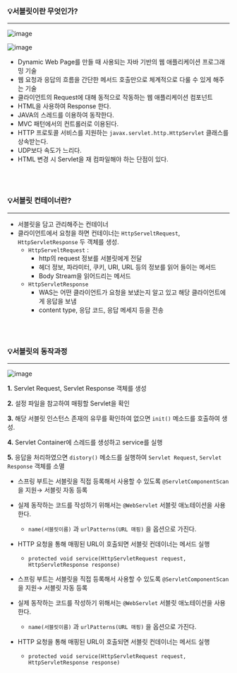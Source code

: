 ### 💡서블릿이란 무엇인가?
---


![image](https://user-images.githubusercontent.com/80308473/193847545-954c0681-78aa-431d-90a2-dc79c1409f17.png)

![image](https://user-images.githubusercontent.com/80308473/193847618-0e61fdef-93c1-484d-870c-06c4fbb99b8d.png)

- Dynamic Web Page를 만들 때 사용되는 자바 기반의 웹 애플리케이션 프로그래밍 기술
- 웹 요청과 응답의 흐름을 간단한 메서드 호출만으로 체계적으로 다룰 수 있게 해주는 기술
- 클라이언트의 Request에 대해 동적으로 작동하는 웹 애플리케이션 컴포넌트
- HTML을 사용하여 Response 한다.
- JAVA의 스레드를 이용하여 동작한다.
- MVC 패턴에서의 컨트롤러로 이용된다.
- HTTP 프로토콜 서비스를 지원하는 `javax.servlet.http.HttpServlet` 클래스를 상속받는다.
- UDP보다 속도가 느리다.
- HTML 변경 시 Servlet을 재 컴파일해야 하는 단점이 있다.

</br></br>

### 💡서블릿 컨테이너란?
---

- 서블릿을 담고 관리해주는 컨테이너
- 클라이언트에서 요청을 하면 컨테이너는 `HttpServeltRequest`, `HttpServletResponse` 두 객체를 생성.
    - `HttpServeltRequest` :
        - http의 request 정보를 서블릿에게 전달
        - 헤더 정보, 파라미터, 쿠키, URI, URL 등의 정보를 읽어 들이는 메서드
        - Body Stream을 읽어드리는 메서드
    - `HttpServletResponse`
        - WAS는 어떤  클라이언트가 요청을 보냈는지 알고 있고 해당 클라이언트에게 응답을 보냄
        - content type, 응답 코드, 응답 메세지 등을 전송

</br></br>

### 💡서블릿의 동작과정
---

![image](https://user-images.githubusercontent.com/80308473/193847713-4ecc21f7-7e04-4fea-8a83-8a18376c83e2.png)
    
**1.** Servlet Request, Servlet Response 객체를 생성

**2.** 설정 파일을 참고하여 매핑할 Servlet을 확인

**3.** 해당 서블릿 인스턴스 존재의 유무를 확인하여 없으면 `init()` 메소드를 호출하여 생성.

**4.** Servlet Container에 스레드를 생성하고 service를 실행

**5.** 응답을 처리하였으면 `distory()` 메소드를 실행하여 `Servlet Request`, `Servlet Response` 객체를 소멸

- 스프링 부트는 서블릿을 직접 등록해서 사용할 수 있도록 `@ServletComponentScan`을 지원→ 서블릿 자동 등록
- 실제 동작하는 코드를 작성하기 위해서는 `@WebServlet` 서블릿 애노테이션을 사용한다.
    - `name(서블릿이름)` 과 `urlPatterns(URL 매핑)` 을 옵션으로 가진다.
- HTTP 요청을 통해 매핑된 URL이 호출되면 서블릿 컨데이너는 메서드 실행
    - `protected void service(HttpServletRequest request, HttpServletResponse response)`
    

- 스프링 부트는 서블릿을 직접 등록해서 사용할 수 있도록 `@ServletComponentScan`을 지원→ 서블릿 자동 등록
- 실제 동작하는 코드를 작성하기 위해서는 `@WebServlet` 서블릿 애노테이션을 사용한다.
    - `name(서블릿이름)` 과 `urlPatterns(URL 매핑)` 을 옵션으로 가진다.
- HTTP 요청을 통해 매핑된 URL이 호출되면 서블릿 컨데이너는 메서드 실행
    - `protected void service(HttpServletRequest request, HttpServletResponse response)`
